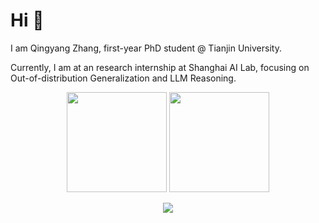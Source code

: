 # Hi 🤗

I am Qingyang Zhang, first-year PhD student @ Tianjin University.

Currently, I am at an research internship at Shanghai AI Lab, focusing on Out-of-distribution Generalization and LLM Reasoning.

<p align="center">
  <img height="160px" src="https://github-readme-stats-sigma-five.vercel.app/api?username=QingyangZhang&show_icons=true&count_private=true&include_all_commits=true&theme=dracula" />
  <img height="160px" src="https://streak-stats.demolab.com/?user=QingyangZhang&show_icons=true&count_private=true&include_all_commits=true&theme=dracula" />
</p>

<p align="center">
  <img src="https://profile-counter.glitch.me/QingyangZhang/count.svg" />
</p>

